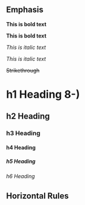 ## Emphasis

**This is bold text**

__This is bold text__

*This is italic text*

_This is  italic text_

~~Strikethrough~~

# h1 Heading 8-)
## h2 Heading
### h3 Heading
#### h4 Heading
##### h5 Heading
###### h6 Heading


## Horizontal Rules
